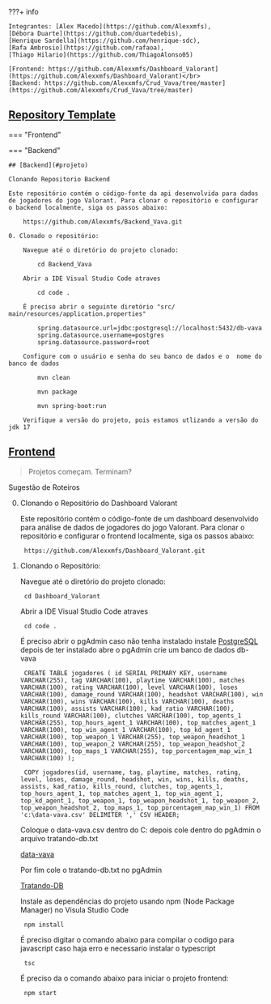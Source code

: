 
???+ info

    Integrantes: [Alex Macedo](https://github.com/Alexxmfs),
    [Débora Duarte](https://github.com/duartedebis),
    [Henrique Sardella](https://github.com/henrique-sdc),
    [Rafa Ambrosio](https://github.com/rafaoa),
    [Thiago Hilario](https://github.com/ThiagoAlonso05)

    [Frontend: https://github.com/Alexxmfs/Dashboard_Valorant](https://github.com/Alexxmfs/Dashboard_Valorant)</br>
    [Backend: https://github.com/Alexxmfs/Crud_Vava/tree/master](https://github.com/Alexxmfs/Crud_Vava/tree/master)

## [Repository Template](#repository)

=== "Frontend"


=== "Backend"

    ## [Backend](#projeto)

    Clonando Repositorio Backend

    Este repositório contém o código-fonte da api desenvolvida para dados de jogadores do jogo Valorant. Para clonar o repositório e configurar o backend localmente, siga os passos abaixo:

        https://github.com/Alexxmfs/Backend_Vava.git
        
    0. Clonado o repositório:

        Navegue até o diretório do projeto clonado:

            cd Backend_Vava
        
        Abrir a IDE Visual Studio Code atraves

            cd code .

        É preciso abrir o seguinte diretório "src/ main/resources/application.properties"

            spring.datasource.url=jdbc:postgresql://localhost:5432/db-vava
            spring.datasource.username=postgres
            spring.datasource.password=root

        Configure com o usuário e senha do seu banco de dados e o  nome do banco de dados 

            mvn clean

            mvn package

            mvn spring-boot:run

        Verifique a versão do projeto, pois estamos utlizando a versão do jdk 17
    

## [Frontend](#projeto)

> Projetos começam. Terminam?
    
Sugestão de Roteiros

0. Clonando o Repositório do Dashboard Valorant

    Este repositório contém o código-fonte de um dashboard desenvolvido para análise de dados de jogadores do jogo Valorant. Para clonar o repositório e configurar o frontend localmente, siga os passos abaixo:

        https://github.com/Alexxmfs/Dashboard_Valorant.git

1. Clonando o Repositório:

    Navegue até o diretório do projeto clonado:

        cd Dashboard_Valorant

    Abrir a IDE Visual Studio Code atraves

        cd code .
    
    É preciso abrir o pgAdmin caso não tenha instalado instale [PostgreSQL](https://www.postgresql.org/download/) depois de ter instalado abre o pgAdmin crie um banco de dados db-vava

        CREATE TABLE jogadores ( id SERIAL PRIMARY KEY, username VARCHAR(255), tag VARCHAR(100), playtime VARCHAR(100), matches VARCHAR(100), rating VARCHAR(100), level VARCHAR(100), loses VARCHAR(100), damage_round VARCHAR(100), headshot VARCHAR(100), win VARCHAR(100), wins VARCHAR(100), kills VARCHAR(100), deaths VARCHAR(100), assists VARCHAR(100), kad_ratio VARCHAR(100), kills_round VARCHAR(100), clutches VARCHAR(100), top_agents_1 VARCHAR(255), top_hours_agent_1 VARCHAR(100), top_matches_agent_1 VARCHAR(100), top_win_agent_1 VARCHAR(100), top_kd_agent_1 VARCHAR(100), top_weapon_1 VARCHAR(255), top_weapon_headshot_1 VARCHAR(100), top_weapon_2 VARCHAR(255), top_weapon_headshot_2 VARCHAR(100), top_maps_1 VARCHAR(255), top_porcentagem_map_win_1 VARCHAR(100) );

        COPY jogadores(id, username, tag, playtime, matches, rating, level, loses, damage_round, headshot, win, wins, kills, deaths, assists, kad_ratio, kills_round, clutches, top_agents_1, top_hours_agent_1, top_matches_agent_1, top_win_agent_1, top_kd_agent_1, top_weapon_1, top_weapon_headshot_1, top_weapon_2, top_weapon_headshot_2, top_maps_1, top_porcentagem_map_win_1) FROM 'c:\data-vava.csv' DELIMITER ',' CSV HEADER;

    Coloque o data-vava.csv dentro do C: depois cole dentro do pgAdmin o arquivo tratando-db.txt

    [data-vava](./data-vava.csv)

    Por fim cole o tratando-db.txt no pgAdmin

    [Tratando-DB](./tratando-db.txt)

    Instale as dependências do projeto usando npm (Node Package Manager) no Visula Studio Code

        npm install

    É preciso digitar o comando abaixo para compilar o codigo para javascript caso haja erro e necessario instalar o typescript

        tsc
    
    É preciso da o comando abaixo para iniciar o projeto frontend:

        npm start

